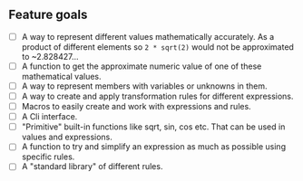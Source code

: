 ## Feature goals
- [ ] A way to represent different values mathematically accurately. As a product of different elements so `2 * sqrt(2)` would not be approximated to ~2.828427...
- [ ] A function to get the approximate numeric value of one of these mathematical values.
- [ ] A way to represent members with variables or unknowns in them.
- [ ] A way to create and apply transformation rules for different expressions.
- [ ] Macros to easily create and work with expressions and rules.
- [ ] A Cli interface.
- [ ] "Primitive" built-in functions like sqrt, sin, cos etc. That can be used in values and expressions.
- [ ] A function to try and simplify an expression as much as possible using specific rules.
- [ ] A "standard library" of different rules.
